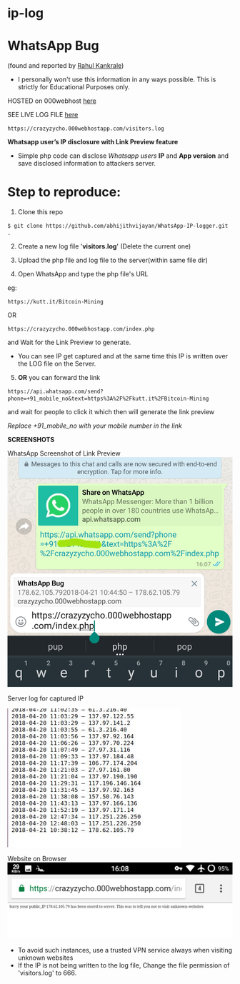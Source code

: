 # ip-log

# WhatsApp Bug 

(found and reported by [Rahul Kankrale](https://medium.com/@kankrale.rahul))

- I personally won't use this information in any ways possible. This is strictly for Educational Purposes only.

HOSTED on 000webhost [here](https://kutt.it/Bitcoin-Mining)

SEE LIVE LOG FILE [here](https://crazyzycho.000webhostapp.com/visitors.log)
```
https://crazyzycho.000webhostapp.com/visitors.log
```

**Whatsapp user’s IP disclosure with Link Preview feature**

- Simple php code can disclose *Whatsapp users* **IP** and **App version** and save disclosed information to attackers server.

# Step to reproduce:

1. Clone this repo
```
$ git clone https://github.com/abhijithvijayan/WhatsApp-IP-logger.git .
```
2. Create a new log file '**visitors.log**' (Delete the current one)

3. Upload the php file and log file to the server(within same file dir)

4. Open WhatsApp and type the php file's URL

eg:
```
https://kutt.it/Bitcoin-Mining
```
OR
```
https://crazyzycho.000webhostapp.com/index.php
```
and Wait for the Link Preview to generate.

- You can see IP get captured and at the same time this IP is written over the LOG file on the Server.
 
5. **OR** you can forward the link
```
https://api.whatsapp.com/send?phone=+91_mobile_no&text=https%3A%2F%2Fkutt.it%2FBitcoin-Mining
```
and wait for people to click it which then will generate the link preview 
  
  *Replace +91_mobile_no with your mobile number in the link*
  
**SCREENSHOTS**

WhatsApp Screenshot of Link Preview
![gen](.assets/gen.jpg?raw=true "gen")

Server log for captured IP

![iplist](.assets/iplist.jpeg?raw=true "iplist")

Website on Browser
![site](.assets/site.png?raw=true "site")

- To avoid such instances, use a trusted VPN service always when visiting unknown websites
- If the IP is not being written to the log file, Change the file permission of 'visitors.log' to 666.
